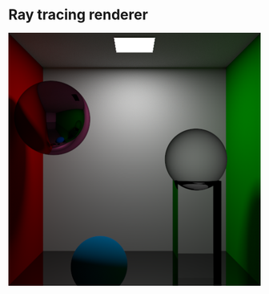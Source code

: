 # Ray tracing renderer

<!-- The following information is commented out to prevent the related code from being used in plagiarism for the corresponding course assignment. -->
<!-- # HW3 of Shanghaitech CS171 -->

<p align="center">
    <img src="./output_cbox_all_diff.png" width="600" alt="hw1"/>
</p>
